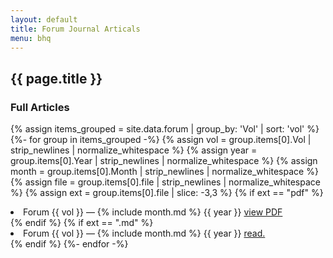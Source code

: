 ```yaml
---
layout: default
title: Forum Journal Articals
menu: bhq
---
```


## {{ page.title }}


### Full Articles

{% assign items_grouped = site.data.forum | group_by: 'Vol' | sort: 'vol' %}
{%- for group in items_grouped -%}
{% assign vol = group.items[0].Vol | strip_newlines | normalize_whitespace %}
{% assign year = group.items[0].Year | strip_newlines | normalize_whitespace %}
{% assign month = group.items[0].Month | strip_newlines | normalize_whitespace %}
{% assign file = group.items[0].file | strip_newlines | normalize_whitespace %}
{% assign ext = group.items[0].file | slice: -3,3 %}
{% if ext == "pdf" %}<li>Forum {{ vol }} &mdash; {% include month.md %} {{ year }} <a href="/pdf/{{- file -}}">view PDF</a></li>{% endif %}
{% if ext == ".md" %}<li>Forum {{ vol }} &mdash; {% include month.md %} {{ year }} <a href="/bhq/forum/volumes/{{- file | replace: '.md', '.html' -}}">read.</a></li>{% endif %}
{%- endfor -%}
